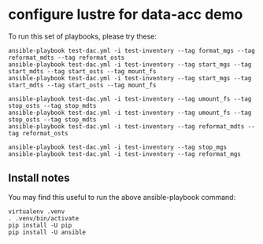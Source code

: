 # configure lustre for data-acc demo

To run this set of playbooks, please try these:

    ansible-playbook test-dac.yml -i test-inventory --tag format_mgs --tag reformat_mdts --tag reformat_osts
    ansible-playbook test-dac.yml -i test-inventory --tag start_mgs --tag start_mdts --tag start_osts --tag mount_fs
    ansible-playbook test-dac.yml -i test-inventory --tag start_mgs --tag start_mdts --tag start_osts --tag mount_fs

    ansible-playbook test-dac.yml -i test-inventory --tag umount_fs --tag stop_osts --tag stop_mdts
    ansible-playbook test-dac.yml -i test-inventory --tag umount_fs --tag stop_osts --tag stop_mdts
    ansible-playbook test-dac.yml -i test-inventory --tag reformat_mdts --tag reformat_osts

    ansible-playbook test-dac.yml -i test-inventory --tag stop_mgs
    ansible-playbook test-dac.yml -i test-inventory --tag reformat_mgs

## Install notes

You may find this useful to run the above ansible-playbook command:

    virtualenv .venv
    . .venv/bin/activate
    pip install -U pip
    pip install -U ansible
